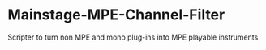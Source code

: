 # Mainstage-MPE-Channel-Filter
Scripter to turn non MPE and mono plug-ins into MPE playable instruments
